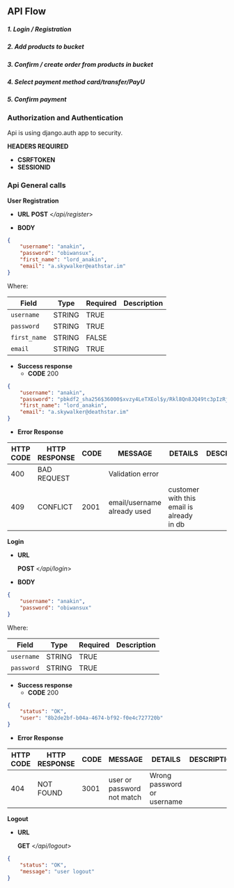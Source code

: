 ## API Flow

##### 1. Login / Registration
##### 2. Add products to bucket
##### 3. Confirm / create order from products in bucket
##### 4. Select payment method card/transfer/PayU
##### 5. Confirm payment

### Authorization and Authentication
Api is using django.auth app to security. 

**HEADERS REQUIRED**

* **CSRFTOKEN**
* **SESSIONID**


### Api General calls 

**User Registration**

*   **URL**
    **POST** <_/api/register_>
    
*   **BODY**

```json
{
	"username": "anakin",
	"password": "obiwansux",
	"first_name": "lord_anakin",
	"email": "a.skywalker@eathstar.im"
}
```
Where:

| Field  | Type | Required | Description  |
|---|---|---|---|
| `username`  | STRING | TRUE |   |
| `password`  | STRING | TRUE |   |
| `first_name`  | STRING | FALSE |   |
| `email`  | STRING | TRUE |   |

* **Success response**
    * **CODE** 200
    
```json
{
    "username": "anakin",
    "password": "pbkdf2_sha256$36000$xvzy4LeTXEol$y/Rkl8Qn8JQ49tc3pIzRjX7+CLEPIzL9RZLoHqVz5n0=",
    "first_name": "lord_anakin",
    "email": "a.skywalker@deathstar.im"
}
```
* **Error Response**

| HTTP CODE | HTTP RESPONSE | CODE | MESSAGE | DETAILS | DESCRIPTION
|---|---|---|---|---|---|
| 400 | BAD REQUEST |  | Validation error |  |
| 409 | CONFLICT | 2001 | email/username already used | customer with this email is already in db |



**Login**


*   **URL**
    
    **POST** <_/api/login_>
    
*   **BODY**

```json
{
	"username": "anakin",
	"password": "obiwansux"
}
```

Where:

| Field  | Type | Required | Description  |
|---|---|---|---|
| `username`  | STRING | TRUE |   |
| `password`  | STRING | TRUE |   |


* **Success response**
    * **CODE** 200
    
```json
{
    "status": "OK",
    "user": "8b2de2bf-b04a-4674-bf92-f0e4c727720b"
}
```

* **Error Response**

| HTTP CODE | HTTP RESPONSE | CODE | MESSAGE | DETAILS | DESCRIPTION
|---|---|---|---|---|---|
| 404 | NOT FOUND | 3001 | user or password not match | Wrong password or username |



**Logout**


*   **URL**
    
    **GET** <_/api/logout_>
  
```json
{
    "status": "OK",
    "message": "user logout"
}
```
